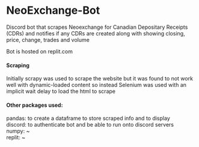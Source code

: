 # NeoExchange-Bot
Discord bot that scrapes Neoexchange for Canadian Depositary Receipts (CDRs) and notifies if any CDRs are created along with showing closing, price, change, trades and volume

Bot is hosted on replit.com

#### Scraping
Initially scrapy was used to scrape the website but it was found to not work well with dynamic-loaded content so instead Selenium was used with an implicit wait delay to load the html to scrape

#### Other packages used:
pandas: to create a dataframe to store scraped info and to display <br />
discord: to authenticate bot and be able to run onto discord servers <br />
numpy: ~ <br />
replit: ~ <br />
